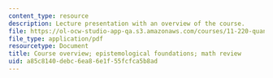 ```yaml
---
content_type: resource
description: Lecture presentation with an overview of the course.
file: https://ol-ocw-studio-app-qa.s3.amazonaws.com/courses/11-220-quantitative-reasoning-statistical-methods-for-planners-i-spring-2009/a85c8140debc6ea86e1f55fcfca5b8ad_MIT11_220s09_lec01.pdf
file_type: application/pdf
resourcetype: Document
title: Course overview; epistemological foundations; math review
uid: a85c8140-debc-6ea8-6e1f-55fcfca5b8ad
---
```

